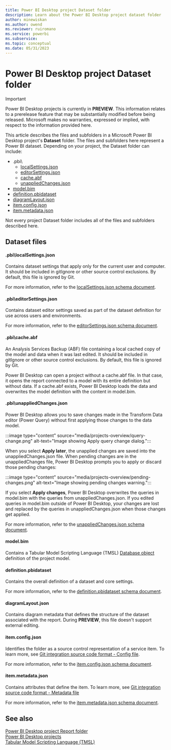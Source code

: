 ```yaml
---
title: Power BI Desktop project Dataset folder
description: Learn about the Power BI Desktop project dataset folder
author: minewiskan
ms.author: owend
ms.reviewer: ruiromano
ms.service: powerbi
ms.subservice:
ms.topic: conceptual
ms.date: 05/31/2023
---
```


# Power BI Desktop project Dataset folder

> [!IMPORTANT]
> Power BI Desktop projects is currently in **PREVIEW**. This information relates to a prerelease feature that may be substantially modified before being released. Microsoft makes no warranties, expressed or implied, with respect to the information provided here.

This article describes the files and subfolders in a Microsoft Power BI Desktop project's **Dataset** folder. The files and subfolders here represent a Power BI dataset. Depending on your project, the Dataset folder can include:

- .pbi\
    - [localSettings.json](#pbilocalsettingsjson)
    - [editorSettings.json](#pbieditorsettingsjson)
    - [cache.abf](#pbicacheabf)
    - [unappliedChanges.json](#pbiunappliedchangesjson)
- [model.bim](#modelbim)
- [definition.pbidataset](#definitionpbidataset)
- [diagramLayout.json](#diagramlayoutjson)
- [item.config.json](#itemconfigjson)
- [item.metadata.json](#itemmetadatajson)

Not every project Dataset folder includes all of the files and subfolders described here.

## Dataset files

#### .pbi\localSettings.json

Contains dataset settings that apply only for the current user and computer. It should be included in gitIgnore or other source control exclusions. By default, this file is ignored by Git.

For more information, refer to the [localSettings.json schema document](https://github.com/microsoft/powerbi-desktop-samples/tree/main/item-schemas/dataset/localSettings.md).

#### .pbi\editorSettings.json

Contains dataset editor settings saved as part of the dataset definition for use across users and environments.

For more information, refer to the [editorSettings.json schema document](https://github.com/microsoft/powerbi-desktop-samples/tree/main/item-schemas/dataset/editorSettings.md).

#### .pbi\cache.abf

An Analysis Services Backup (ABF) file containing a local cached copy of the model and data when it was last edited. It should be included in gitIgnore or other source control exclusions. By default, this file is ignored by Git.

Power BI Desktop can open a project without a cache.abf file. In that case, it opens the report connected to a model with its entire definition but without data. If a cache.abf exists, Power BI Desktop loads the data and overwrites the model definition with the content in model.bim.

#### .pbi\unappliedChanges.json

Power BI Desktop allows you to save changes made in the Transform Data editor (Power Query) without first applying those changes to the data model.

:::image type="content" source="media/projects-overview/query-change.png" alt-text="Image showing Apply query change dialog.":::

When you select **Apply later**, the unapplied changes are saved into the unappliedChanges.json file. When pending changes are in the unappliedChanges file, Power BI Desktop prompts you to apply or discard those pending changes:

:::image type="content" source="media/projects-overview/pending-changes.png" alt-text="Image showing pending changes warning.":::

If you select **Apply changes**, Power BI Desktop overwrites the queries in model.bim with the queries from unappliedChanges.json. If you edited queries in model.bim outside of Power BI Desktop, your changes are lost and replaced by the queries in unappliedChanges.json when those changes get applied.

For more information, refer to the [unappliedChanges.json schema document](https://github.com/microsoft/powerbi-desktop-samples/tree/main/item-schemas/dataset/unappliedChanges.md).

#### model.bim

Contains a Tabular Model Scripting Language (TMSL) [Database object](/analysis-services/tmsl/database-object-tmsl?view=power-bi-premium-current&preserve-view=true) definition of the project model.

#### definition.pbidataset

Contains the overall definition of a dataset and core settings.

For more information, refer to the [definition.pbidataset schema document](https://github.com/microsoft/powerbi-desktop-samples/tree/main/item-schemas/dataset/definition.pbidataset.md).

#### diagramLayout.json

Contains diagram metadata that defines the structure of the dataset associated with the report. During **PREVIEW**, this file doesn't support external editing.  

#### item.config.json

Identifies the folder as a source control representation of a service item. To learn more, see [Git integration source code format - Config file](/fabric/cicd/git-integration/source-code-format#config-file).

For more information, refer to the [item.config.json schema document](https://github.com/microsoft/powerbi-desktop-samples/tree/main/item-schemas/common/item.config.md).

#### item.metadata.json

Contains attributes that define the item. To learn more, see [Git integration source code format - Metadata file](/fabric/cicd/git-integration/source-code-format#metadata-file)

For more information, refer to the [item.metadata.json schema document](https://github.com/microsoft/powerbi-desktop-samples/tree/main/item-schemas/common/item.metadata.md).

## See also

[Power BI Desktop project Report folder](projects-report.md)  
[Power BI Desktop projects](projects-overview.md)  
[Tabular Model Scripting Language (TMSL)](/analysis-services/tmsl/tabular-model-scripting-language-tmsl-reference?view=power-bi-premium-current&preserve-view=true)  
